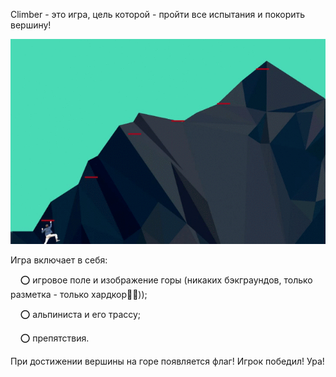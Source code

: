 Climber - это игра, цель которой - пройти все испытания и покорить вершину!

![screenshot](readme-assets/elbrus-climber.gif)

Игра включает в себя:

    ⭕ игровое поле и изображение горы (никаких бэкграундов, только разметка - только хардкор👹🤘));

    ⭕ альпиниста и его трассу;

    ⭕ препятствия.

При достижении вершины на горе появляется флаг! Игрок победил! Ура!
